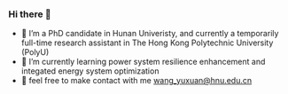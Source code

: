 ### Hi there 👋

- 🔭 I’m a PhD candidate in Hunan Univeristy, and currently a temporarily full-time research assistant in The Hong Kong Polytechnic University (PolyU)
- 🌱 I’m currently learning power system resilience enhancement and integated energy system optimization
- 💬 feel free to make contact with me wang_yuxuan@hnu.edu.cn

<!--
**sometimesstudy/sometimesstudy** is a ✨ _special_ ✨ repository because its `README.md` (this file) appears on your GitHub profile.

Here are some ideas to get you started:

- 🔭 I’m currently a temporally full-time research assistant
- 🌱 I’m currently learning ...
- 👯 I’m looking to collaborate on ...
- 🤔 I’m looking for help with ...
- 💬 Ask me about ...
- 📫 How to reach me: ...
- 😄 Pronouns: ...
- ⚡ Fun fact: ...
-->
